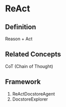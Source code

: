 # ReAct

## Definition

Reason + Act

## Related Concepts

CoT (Chain of Thought)

## Framework

1. ReActDocstoreAgent
2. DocstoreExplorer
